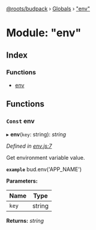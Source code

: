 [@roots/budpack](../README.md) › [Globals](../globals.md) › ["env"](_env_.md)

# Module: "env"

## Index

### Functions

* [env](_env_.md#const-env)

## Functions

### `Const` env

▸ **env**(`key`: string): *string*

*Defined in [env.js:7](https://github.com/roots/bud-support/blob/5f43850/src/budpack/builder/api/env.js#L7)*

Get environment variable value.

**`example`** bud.env('APP_NAME')

**Parameters:**

Name | Type |
------ | ------ |
`key` | string |

**Returns:** *string*
